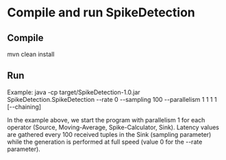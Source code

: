 # Compile and run SpikeDetection

## Compile
mvn clean install

## Run
Example: java -cp target/SpikeDetection-1.0.jar SpikeDetection.SpikeDetection --rate 0 --sampling 100 --parallelism 1 1 1 1 [--chaining]

In the example above, we start the program with parallelism 1 for each operator (Source, Moving-Average, Spike-Calculator, Sink). Latency values are gathered every 100 received tuples in the Sink (sampling parameter) while the generation is performed at full speed (value 0 for the --rate parameter).
